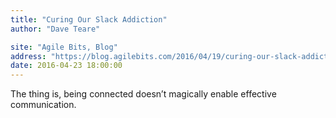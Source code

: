 ```yaml
---
title: "Curing Our Slack Addiction"
author: "Dave Teare"

site: "Agile Bits, Blog"
address: "https://blog.agilebits.com/2016/04/19/curing-our-slack-addiction/"
date: 2016-04-23 18:00:00
---
```


The thing is, being connected doesn’t magically enable effective communication.
